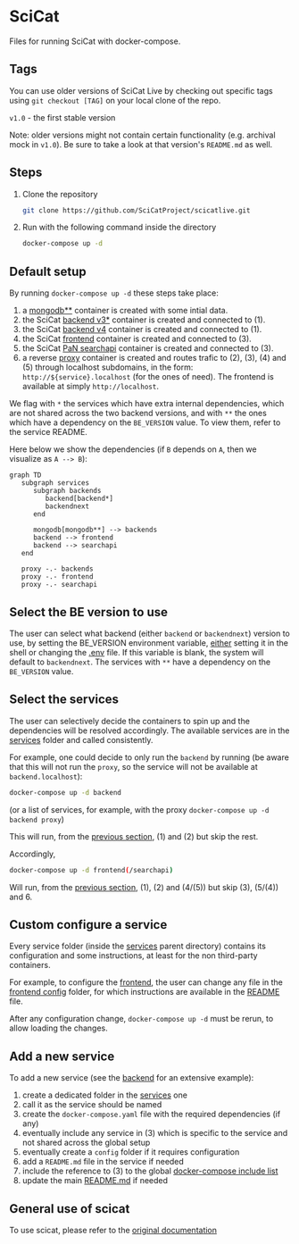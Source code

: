 # SciCat

Files for running SciCat with docker-compose.

## Tags

You can use older versions of SciCat Live by checking out specific tags using `git checkout [TAG]` on your local clone of the repo.

`v1.0` - the first stable version

Note: older versions might not contain certain functionality (e.g. archival mock in `v1.0`). Be sure to take a look at that version's `README.md` as well.

## Steps

1. Clone the repository
   ```sh
   git clone https://github.com/SciCatProject/scicatlive.git
   ```
2. Run with the following command inside the directory
   ```sh
   docker-compose up -d
   ```

## Default setup

By running `docker-compose up -d` these steps take place:
1. a [mongodb**](./services/mongodb/) container is created with some intial data.
2. the SciCat [backend v3*](./services/backend/) container is created and connected to (1).
3. the SciCat [backend v4](./services/backendnext/) container is created and connected to (1).
4. the SciCat [frontend](./services/frontend/) container is created and connected to (3).
5. the SciCat [PaN searchapi](./services/searchapi/) container is created and connected to (3).
6. a reverse [proxy](./services/proxy) container is created and routes trafic to (2), (3), (4) and (5) through localhost subdomains, in the form: `http://${service}.localhost` (for the ones of need). The frontend is available at simply `http://localhost`.

We flag with `*` the services which have extra internal dependencies, which are not shared across the two backend versions, and with `**` the ones which have a dependency on the `BE_VERSION` value. To view them, refer to the service README.


Here below we show the dependencies (if `B` depends on `A`, then we visualize as `A --> B`):

```mermaid
graph TD
   subgraph services
      subgraph backends
         backend[backend*]
         backendnext
      end

      mongodb[mongodb**] --> backends
      backend --> frontend
      backend --> searchapi
   end

   proxy -.- backends
   proxy -.- frontend
   proxy -.- searchapi
```

## Select the BE version to use

The user can select what backend (either `backend` or `backendnext`) version to use, by setting the BE_VERSION environment variable, [either](https://docs.docker.com/compose/environment-variables/envvars-precedence/) setting it in the shell or changing the [.env](./.env#L1) file. If this variable is blank, the system will default to `backendnext`. The services with `**` have a dependency on the `BE_VERSION` value.

## Select the services

The user can selectively decide the containers to spin up and the dependencies will be resolved accordingly. The available services are in the [services](./services/) folder and called consistently.

For example, one could decide to only run the `backend` by running (be aware that this will not run the `proxy`, so the service will not be available at `backend.localhost`):

```sh
docker-compose up -d backend
```

(or a list of services, for example, with the proxy `docker-compose up -d backend proxy`)

This will run, from the [previous section](#default-setup), (1) and (2) but skip the rest.

Accordingly,
```sh
docker-compose up -d frontend(/searchapi)
```

Will run, from the [previous section](#default-setup), (1), (2) and (4/(5)) but skip (3), (5/(4)) and 6.

## Custom configure a service

Every service folder (inside the [services](./services/) parent directory) contains its configuration and some instructions, at least for the non third-party containers.

For example, to configure the [frontend](./services/frontend/), the user can change any file in the [frontend config](./services/frontend/config/) folder, for which instructions are available in the [README](./services/frontend/README.md) file.

After any configuration change, `docker-compose up -d` must be rerun, to allow loading the changes.

## Add a new service

To add a new service (see the [backend](./services/backend/) for an extensive example):
1. create a dedicated folder in the [services](./services/) one
2. call it as the service should be named
3. create the `docker-compose.yaml` file with the required dependencies (if any)
4. eventually include any service in (3) which is specific to the service and not shared across the global setup
5. eventually create a `config` folder if it requires configuration
6. add a `README.md` file in the service if needed
7. include the reference to (3) to the global [docker-compose include list](docker-compose.yaml#L2)
8. update the main [README.md](README.md) if needed

## General use of scicat

To use scicat, please refer to the [original documentation](https://scicatproject.github.io/documentation/)

